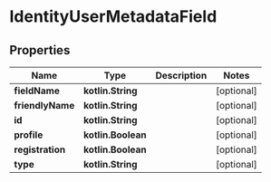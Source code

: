 
# IdentityUserMetadataField

## Properties
Name | Type | Description | Notes
------------ | ------------- | ------------- | -------------
**fieldName** | **kotlin.String** |  |  [optional]
**friendlyName** | **kotlin.String** |  |  [optional]
**id** | **kotlin.String** |  |  [optional]
**profile** | **kotlin.Boolean** |  |  [optional]
**registration** | **kotlin.Boolean** |  |  [optional]
**type** | **kotlin.String** |  |  [optional]



